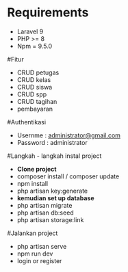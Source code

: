 # Requirements

- Laravel 9
- PHP  >= 8
- Npm = 9.5.0

#Fitur

- CRUD petugas
- CRUD kelas
- CRUD siswa
- CRUD spp
- CRUD tagihan
- pembayaran 

#Authentikasi 

- Usernme : administrator@gmail.com
- Password : administrator

#Langkah - langkah instal project

- <b> Clone project </b>
- composer install / composer update
- npm install
- php artisan key:generate
- <b> kemudian set up database </b>
- php artisan migrate
- php artisan db:seed
- php artisan storage:link

#Jalankan project

- php artisan serve
- npm run dev
- login or register




